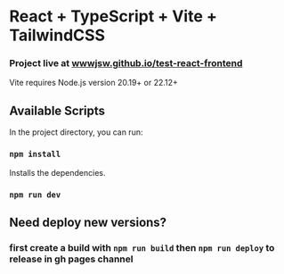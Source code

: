 # React + TypeScript + Vite + TailwindCSS

### Project live at [wwwjsw.github.io/test-react-frontend](https://wwwjsw.github.io/test-react-frontend)
Vite requires Node.js version 20.19+ or 22.12+

## Available Scripts
In the project directory, you can run:
### `npm install`
Installs the dependencies.
### `npm run dev`


## Need deploy new versions? 

### first create a build with `npm run build` then `npm run deploy` to release in gh pages channel
